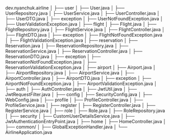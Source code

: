 dev.nyanchuk.airline
│
├── user
│   ├── User.java
│   ├── UserRepository.java
│   ├── UserService.java
│   ├── UserController.java
│   ├── UserDTO.java
│   ├── exception
│       ├── UserNotFoundException.java
│       ├── UserValidationException.java
│
├── flight
│   ├── Flight.java
│   ├── FlightRepository.java
│   ├── FlightService.java
│   ├── FlightController.java
│   ├── FlightDTO.java
│   ├── exception
│       ├── FlightNotFoundException.java
│       ├── FlightValidationException.java
│
├── reservation
│   ├── Reservation.java
│   ├── ReservationRepository.java
│   ├── ReservationService.java
│   ├── ReservationController.java
│   ├── ReservationDTO.java
│   ├── exception
│       ├── ReservationNotFoundException.java
│       ├── ReservationValidationException.java
│
├── airport
│   ├── Airport.java
│   ├── AirportRepository.java
│   ├── AirportService.java
│   ├── AirportController.java
│   ├── AirportDTO.java
│   ├── exception
│       ├── AirportNotFoundException.java
│       ├── AirportValidationException.java
│
├── auth
│   ├── AuthController.java
│   ├── JwtUtil.java
│   ├── JwtRequestFilter.java
│
├── config
│   ├── SecurityConfig.java
│   ├── WebConfig.java
│
├── profile
│   ├── ProfileController.java
│   ├── ProfileService.java
│
├── register
│   ├── RegisterController.java
│   ├── RegisterService.java
│
├── role
│   ├── Role.java
│   ├── RoleRepository.java
│
├── security
│   ├── CustomUserDetailsService.java
│   ├── JwtAuthenticationEntryPoint.java
│
├── home
│   ├── HomeController.java
│
├── common/
│   ├── GlobalExceptionHandler.java
│
└── AirlineApplication.java